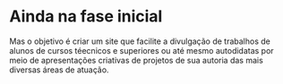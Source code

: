 # Ainda na fase inicial

Mas o objetivo é criar um site que facilite a divulgação de trabalhos de alunos de cursos téecnicos e superiores ou até mesmo autodidatas por meio de apresentações criativas de projetos de sua autoria das mais diversas áreas de atuação. 